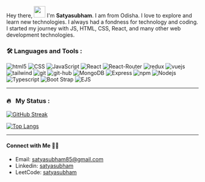<div>
  <p>
  Hey there, 
  <img src="https://media.giphy.com/media/hvRJCLFzcasrR4ia7z/giphy.gif" width="30px"/>
  I'm <strong>Satyasubham</strong>. I am from Odisha. I love to explore and learn new technologies. I always had a fondness for technology and     coding. I started my journey with JS, HTML, CSS, React, and many other web development technologies.
</p>
</div>

### :hammer_and_wrench: Languages and Tools :

<div>
<p>
  <img alt="html5" src="https://img.shields.io/badge/HTML5-E34F26?style=for-the-badge&logo=html5&logoColor=white" />
  <img alt="CSS" src="https://img.shields.io/badge/CSS3-1572B6?style=for-the-badge&logo=css3&logoColor=white" />
  <img alt="JavaScript" src="https://img.shields.io/badge/JavaScript-ffffff?style=for-the-badge&logo=javascript&logoColor=F7DF1E" />
  <img alt="React" src="https://img.shields.io/badge/React-20232A?style=for-the-badge&logo=react&logoColor=61DAFB" />
  <img alt="React-Router" src="https://img.shields.io/badge/ReactRouter-F05032?style=for-the-badge&logo=reactrouter&logoColor=white" />
  <img alt="redux" src="https://img.shields.io/badge/Redux-593D88?style=for-the-badge&logo=redux&logoColor=white" />
  <img alt="vuejs" src="https://img.shields.io/badge/Vuejs-F05032?style=for-the-badge&logo=vuejs&logoColor=white" />
  <img alt="tailwind" src="https://img.shields.io/badge/Tailwind-1572B6?style=for-the-badge&logo=tailwindcss&logoColor=white" />

  <img alt="git" src="https://img.shields.io/badge/Git-F05032?style=for-the-badge&logo=git&logoColor=white" />
  <img alt="git-hub" src="https://img.shields.io/badge/Github-F05032?style=for-the-badge&logo=github&logoColor=white" />
<!--   <img alt="Python" src="https://img.shields.io/badge/Python-3776AB?style=for-the-badge&logo=python&logoColor=white" /> -->
<!--   <img alt="C" src="https://img.shields.io/badge/C%20Language-00599C?style=for-the-badge&logo=c&logoColor=white" /> -->
<!--   <img alt="C++" src="https://img.shields.io/badge/C%2B%2B-00599C?style=for-the-badge&logo=c%2B%2B&logoColor=white" /> -->
<!--   <img alt="ASSEMBLY0x86" src="https://img.shields.io/badge/Assembly%200x86-%23DD0031.svg?&style=for-the-badge&logo=redis&logoColor=white" /> -->
   <img alt="MongoDB" src="https://img.shields.io/badge/MongoDB-white?style=for-the-badge&logo=mongodb&logoColor=4EA94B" /> 
 <img alt="Express" src="https://img.shields.io/badge/express-FFFFFF?style=for-the-badge&logo=express&logoColor=000000" /> 
<!--   <img alt="SQL" src="https://img.shields.io/badge/SQLite-07405E?style=for-the-badge&logo=sqlite&logoColor=white" /> -->
  <img alt="npm" src="https://img.shields.io/badge/npm-CB3837?style=for-the-badge&logo=npm&logoColor=white" />
   <img alt="Nodejs" src="https://img.shields.io/badge/Node.js-339933?style=for-the-badge&logo=nodedotjs&logoColor=white" />
<img alt="Typescript" src="https://img.shields.io/badge/typescript-47a9e3?style=for-the-badge&logo=typescript&logoColor=white" />
<!--   <img alt="Heroku" src="https://img.shields.io/badge/Heroku-430098?style=for-the-badge&logo=heroku&logoColor=white" /> -->
<!--   <img alt="Styled Components" src="https://img.shields.io/badge/styled--components-DB7093?style=for-the-badge&logo=styled-components&logoColor=white" /> -->
  <img alt="Boot Strap" src="https://img.shields.io/badge/Bootstrap-563D7C?style=for-the-badge&logo=bootstrap&logoColor=white" />
<img alt="EJS" src="https://img.shields.io/badge/EJS-8BC0D0?style=for-the-badge&logo=alpine.js&logoColor=black" />
</p>
</div>

---

### 🔥 &nbsp; My Status :
[![GitHub Streak](http://github-readme-streak-stats.herokuapp.com?user=satya-subham&theme=dark&background=000000)](https://git.io/streak-stats)

[![Top Langs](https://github-readme-stats.vercel.app/api/top-langs/?username=satya-subham&layout=compact&theme=vision-friendly-dark)](https://github.com/satya-subham/github-readme-stats)


---

<h4>
Connect with Me 🤝🏻 &nbsp;
</h4>

- Email: [satyasubham85@gmail.com](mailto:satyasubham85@gmail.com)
- Linkedin: [satyasubham](https://www.linkedin.com/in/satya-subham-ba0481218/)
- LeetCode: [satyasubham](https://leetcode.com/u/satyasubham/)

<img src="https://komarev.com/ghpvc/?username=satya-subham&style=flat-square&color=blue" alt=""/>
